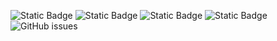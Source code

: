 ![Static Badge](https://img.shields.io/badge/blacklists-60-000000) ![Static Badge](https://img.shields.io/badge/blacklisted-3026364-cc0000) ![Static Badge](https://img.shields.io/badge/whitelisted-2242-00CC00) ![Static Badge](https://img.shields.io/badge/streaming_blacklist-28106-000000) ![GitHub issues](https://img.shields.io/github/issues/fabriziosalmi/blacklists)
